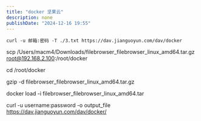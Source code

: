 ```yaml
---
title: "docker 坚果云"
description: none
publishDate: "2024-12-16 19:55"
---
```

```
curl -u 邮箱:密码 -T ./3.txt https://dav.jianguoyun.com/dav/docker
```
scp /Users/macm4/Downloads/filebrowser_filebrowser_linux_amd64.tar.gz root@192.168.2.100:/root/docker

cd /root/docker

gzip -d filebrowser_filebrowser_linux_amd64.tar.gz

docker load -i filebrowser_filebrowser_linux_amd64.tar

curl -u username:password -o output_file https://dav.jianguoyun.com/dav/docker/